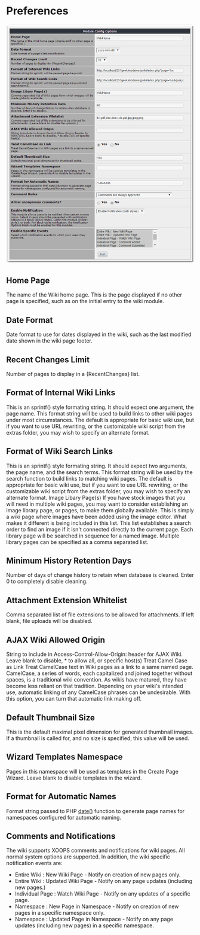 # Preferences

![](.gitbook/assets/img001.png)

## Home Page

The name of the Wiki home page. This is the page displayed if no other page is specified, such as on the initial entry to the wiki module.

## Date Format

Date format to use for dates displayed in the wiki, such as the last modified date shown in the wiki page footer.

## Recent Changes Limit

Number of pages to display in a {RecentChanges} list.

## Format of Internal Wiki Links

This is an sprintf\(\) style formating string. It should expect one argument, the page name. This format string will be used to build links to other wiki pages under most circumstances. The default is appropriate for basic wiki use, but if you want to use URL rewriting, or the customizable wiki script from the extras folder, you may wish to specify an alternate format.

## Format of Wiki Search Links

This is an sprintf\(\) style formating string. It should expect two arguments, the page name, and the search terms. This format string will be used by the search function to build links to matching wiki pages. The default is appropriate for basic wiki use, but if you want to use URL rewriting, or the customizable wiki script from the extras folder, you may wish to specify an alternate format. Image Libary Page\(s\) If you have stock images that you will need in multiple wiki pages, you may want to consider establishing an image library page, or pages, to make them globally available. This is simply a wiki page where images have been added using the image editor. What makes it different is being included in this list. This list establishes a search order to find an image if it isn't connected directly to the current page. Each library page will be searched in sequence for a named image. Multiple library pages can be specified as a comma separated list.

## Minimum History Retention Days

Number of days of change history to retain when database is cleaned. Enter 0 to completely disable cleaning.

## Attachment Extension Whitelist

Comma separated list of file extensions to be allowed for attachments. If left blank, file uploads will be disabled.

## AJAX Wiki Allowed Origin

String to include in Access-Control-Allow-Origin: header for AJAX Wiki. Leave blank to disable, \* to allow all, or specific host\(s\) Treat Camel Case as Link Treat CamelCase text in Wiki pages as a link to a same named page. CamelCase, a series of words, each capitalized and joined together without spaces, is a traditional wiki convention. As wikis have matured, they have become less reliant on that tradition. Depending on your wiki's intended use, automatic linking of any CamelCase phrases can be undesirable. With this option, you can turn that automatic link making off.

## Default Thumbnail Size

This is the default maximal pixel dimension for generated thumbnail images. If a thumbnail is called for, and no size is specified, this value will be used.

## Wizard Templates Namespace

Pages in this namespace will be used as templates in the Create Page Wizard. Leave blank to disable templates in the wizard.

## Format for Automatic Names

Format string passed to PHP [date\(\)](http://us1.php.net/manual/en/function.date.php) function to generate page names for namespaces configured for automatic naming.

## Comments and Notifications

The wiki supports XOOPS comments and notifications for wiki pages. All normal system options are supported. In addition, the wiki specific notification events are:

* Entire Wiki : New Wiki Page - Notify on creation of new pages only.
* Entire Wiki : Updated Wiki Page - Notify on any page updates \(including new pages.\)
* Individual Page : Watch Wiki Page - Notify on any updates of a specific page.
* Namespace : New Page in Namespace - Notify on creation of new pages in a specific namespace only.
* Namespace : Updated Page in Namespace - Notify on any page updates \(including new pages\) in a specific namespace.

